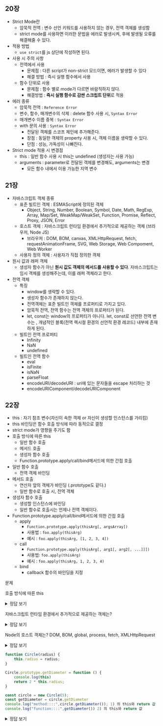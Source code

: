 ## 20장 

- Strict Mode란
    - 암묵적 전역 : 변수 선언 키워드를 사용하지 않는 경우, 전역 객체를 생성함
    - strict mode를 사용하면 이러한 문법을 에러로 발생시켜, 후에 발생될 오류를 해결해줄 수 있다.
- 적용 방법
    - `use strict`를 js 상단에 작성하면 된다.
- 사용 시 주의 사항
    - 전역에서 사용
        - 문제점 : 다른 script가 non-strict 모드이면, 에러가 발생할 수 있다
        - 해결 방법 : 즉시 실행 함수에서 사용
    - 함수 단위로 사용
        - 문제점 : 함수 별로 mode가 다르면 바람직하지 않다.
         - 해결방법 : **즉시 실행 함수로 감싼 스크립트 단위**로 적용
- 에러 종류
    - 암묵적 전역 : `Reference Error`
    - 변수, 함수, 매개변수의 삭제 : delete 함수 사용 시, `Syntax Error`
    - 매개변수 이름 중복 : `Syntax Error`
    - with 문의 사용 : `Syntax Error`
        - 전달된 객체를 스코프 체인에 추가해준다.
        - 장점 : 동일한 객체의 property 사용 시, 객체 이름을 생략할 수 있다.
        - 단점 : 성능, 가독성이 나빠진다.
- Strict mode 적용 시 변경점
    - this : 일반 함수 사용 시 this는 undefined (생성자는 사용 가능)
    - arguments : parameter로 전달된 객체를 변경해도, arguments는 변경
        - 모든 함수 내에서 이용 가능한 지역 변수

## 21장

- 자바스크립트 객체 종류
    - 표준 빌트인 객체 : ESMAScript에 정의된 객체
        - Object, String, Number, Boolean, Symbol, Date, Math, RegExp, Array, Map/Set, WeakMap/WeakSet, Function, Promise, Reflect, Proxy, JSON, Error
    - 호스트 객체 : 자바스크립트 런타임 환경에서 추가적으로 제공하는 객체 (브라우저, Node JS)
        - 브라우저 : DOM, BOM, canvas, XMLHttpRequest, fetch, requestAnimationFrame, SVG, Web Storage, Web Compoment, Web Worker
    - 사용자 정의 객체 : 사용자가 직접 정의한 객체
- 원시 값과 래퍼 객체
    - 생성자 함수가 아닌 **원시 값도 객체의 메서드를 사용할 수 있다**. 자바스크립트는 임시 객체를 생성해주는데, 이를 래퍼 객체라고 한다.
- 전역 객체
    - 특징
        - window를 생략할 수 있다.
        - 생성자 함수가 존재하지 않는다.
        - 전역객체는 표준 빌트인 객체를 프로퍼티로 가지고 있다.
        - 암묵적 전역, 전역 함수는 전역 객체의 프로퍼티가 된다.
        - let, const는 window의 프로퍼티가 아니다. let, const로 선언한 전역 변수는 , 개념적인 블록(전역 렉시컬 환경의 선언적 환경 레코드) 내부에 존재하게 된다.
    - 빌트인 전역 프로퍼티
        - Infinity
        - NaN
        - undefined
    - 빌트인 전역 함수
        - eval
        - isFinite
        - isNaN
        - parseFloat
        - encodeURI/decodeURI : uri에 있는 문자들을 escape 처리하는 것
        - encodeURIComponent/decodeURIComponent

## 22장

- this : 자기 참조 변수(자신이 속한 객체 or 자신이 생성할 인스턴스를 가리킴)
- this 바인딩은 함수 호출 방식에 따라 동적으로 결정
- strict mode가 영향을 주기도 함
- 호출 방식에 따른 this
    - 일반 함수 호출
    - 메서드 호출
    - 생성자 함수 호출
    - Function.prototype.apply/call/bind메서드에 의한 간접 호출
- 일반 함수 호출
    - 전역 객체 바인딩
- 메서드 호출
    - 연산자 앞의 객체가 바인딩 (.prototype도 같다.)
    - 일반 함수로 호출 시, 전역 객체
- 생성자 함수 호출
    - 생성할 인스턴스에 바인딩
    - 일반 함수로 호출시는 언제나 전역 객체이다.
- Function.prototype.apply/call/bind메서드에 의한 간접 호출
    - apply
        - `Function.prototype.apply(thisArg[, argsArray])`
        - 사용법 : `foo.apply(thisArg)`
        - 예시 : `foo.apply(thisArg, [1, 2, 3, 4])`
    - call
        - `Function.prototype.apply(thisArg[, arg1[, arg2[, ...]]])`
        - 사용법: `foo.apply(thisArg)`
        - 예시 : `foo.apply(thisArg, 1, 2, 3, 4)`
    - bind
        - callback 함수의 바인딩을 지정
          
문제

호출 방식에 따른 this
<details>
<summary>정답 보기</summary>
<div>

- 일반 함수 호출
- 메서드 호출
- 생성자 함수 호출

</div>
</details>


자바스크립트 런타임 환경에서 추가적으로 제공하는 객체는?
<details>
<summary>정답 보기</summary>
<div>

- 호스트 객체

</div>
</details>

Node의 호스트 객체는?
DOM, BOM, global, process, fetch, XMLHttpRequest
<details>
<summary>정답 보기</summary>
<div>

- global, process
</div>
</details>

```js
function Circle(radius) {
    this.radius = radius;
}

Circle.prototype.getDiameter = function () { 
    console.log(this)
    return 2 * this.radius; 
}

const circle = new Circle(5);
const getDiameter = circle.getDiameter
console.log("method::::",circle.getDiameter()); 1) 의 this와 return 값
console.log("function::::",getDiameter()) 2) 의 this와 return 값
```
<details>
<summary>정답 보기</summary>
<div>

1) Circle / 10
2) window / NaN

</div>
</details>
